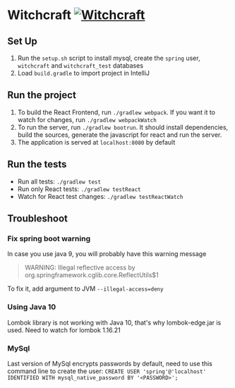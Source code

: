 # Witchcraft [![Witchcraft](https://circleci.com/gh/tarbadev/witchcraft.svg?style=svg)](https://circleci.com/gh/tarbadev/workflows/witchcraft)
## Set Up
1. Run the `setup.sh` script to install mysql, create the `spring` user, `witchcraft` and `witchcraft_test` databases
1. Load `build.gradle` to import project in IntelliJ

## Run the project
1. To build the React Frontend, run `./gradlew webpack`. If you want it to watch for changes, run `./gradlew webpackWatch`
1. To run the server, run `./gradlew bootrun`.
  It should install dependencies, build the sources, generate the javascript for react and run the server.
2. The application is served at `localhost:8080` by default

## Run the tests
- Run all tests: `./gradlew test`
- Run only React tests: `./gradlew testReact`
- Watch for React test changes: `./gradlew testReactWatch`

## Troubleshoot
### Fix spring boot warning
In case you use java 9, you will probably have this warning message

> WARNING: Illegal reflective access by org.springframework.cglib.core.ReflectUtils$1

To fix it, add argument to JVM `--illegal-access=deny`
### Using Java 10
Lombok library is not working with Java 10, that's why lombok-edge.jar is used.
Need to watch for lombok 1.16.21

### MySql
Last version of MySql encrypts passwords by default, need to use this command line to create the user:
`CREATE USER 'spring'@'localhost' IDENTIFIED WITH mysql_native_password BY '<PASSWORD>';`